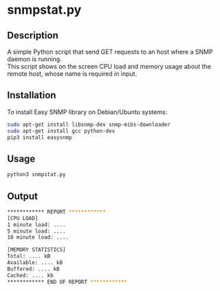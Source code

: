 ﻿# **snmpstat.py**

## Description
A simple Python script that send GET requests to an host where a SNMP daemon is running.   
This script shows on the screen CPU load and memory usage about the remote host, whose name is required in input.

## Installation

To install Easy SNMP library on Debian/Ubuntu systems:

```bash
sudo apt-get install libsnmp-dev snmp-mibs-downloader
sudo apt-get install gcc python-dev
pip3 install easysnmp
```

## Usage

```python
python3 snmpstat.py
```

## Output
```bash
************ REPORT ************
[CPU LOAD]
1 minute load: ....
5 minute load: ....
10 minute load: ....

[MEMORY STATISTICS]
Total: .... kB
Available: .... kB
Buffered: .... kB
Cached: .... kb
************ END OF REPORT ************
```


